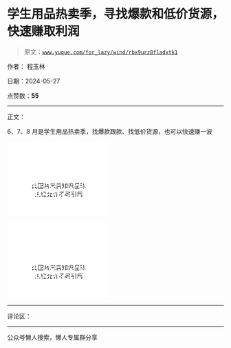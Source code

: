 # 学生用品热卖季，寻找爆款和低价货源，快速赚取利润

> 原文：[`www.yuque.com/for_lazy/wind/rbx9urz8fladxtk1`](https://www.yuque.com/for_lazy/wind/rbx9urz8fladxtk1)

作者： 程玉林

日期：2024-05-27

点赞数：**55**

* * *

正文：

6、7、8 月是学生用品热卖季，找爆款跟款、找低价货源，也可以快速赚一波

![](img/8534b550b677b17f7cdda0d90f3bb0f9.png)

![](img/0708bbe6dd18d9ef3bdb523d85ea34af.png)

* * *

评论区：

* * *

公众号懒人搜索，懒人专属群分享